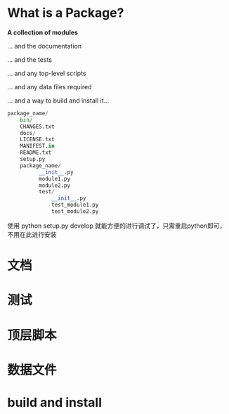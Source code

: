 # What is a Package?

**A collection of modules**

… and the documentation

… and the tests

… and any top-level scripts

… and any data files required

… and a way to build and install it…

```python
package_name/
    bin/
    CHANGES.txt
    docs/
    LICENSE.txt
    MANIFEST.in
    README.txt
    setup.py
    package_name/
          __init__.py
          module1.py
          module2.py
          test/
              __init__.py
              test_module1.py
              test_module2.py
```

使用 python setup.py develop 就能方便的进行调试了，只需重启python即可，不用在此进行安装

# 文档

# 测试

# 顶层脚本

# 数据文件

# build and install


